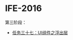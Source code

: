 # IFE-2016
第三阶段：<br/>
* [任务三十七：UI组件之浮出层](https://yangrenmu.github.io/IFE-2016/第三阶段/task37/demo.html "task37")
